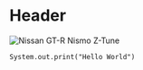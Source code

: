 # Header

![Nissan GT-R Nismo Z-Tune](https://www.autozeitung.de/assets/styles/article_image/public/field/image/nissan-gt-r-nismo-z-tune-1_0.jpg?itok=c-MpVGhf)

```
System.out.print("Hello World")
```
